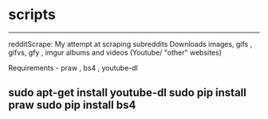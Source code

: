 # scripts

-------------------------------------------------------------------------------------
redditScrape:
My attempt at scraping subreddits
Downloads images, gifs , gifvs, gfy , imgur albums and videos (Youtube/ "other" websites)

Requirements - 
praw , bs4 , youtube-dl

sudo apt-get install youtube-dl
sudo pip install praw
sudo pip install bs4
-------------------------------------------------------------------------------------

